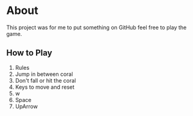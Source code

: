 # About
This project was for me to put something on GitHub feel free to play the game.
## How to Play
1. Rules
  1. Jump in between coral
  1. Don't fall or hit the coral
1. Keys to move and reset
  1. w
  1. Space
  1. UpArrow
